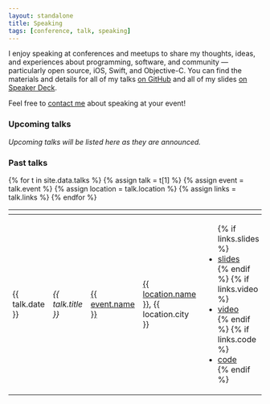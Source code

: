 ```yaml
---
layout: standalone
title: Speaking
tags: [conference, talk, speaking]
---
```


I enjoy speaking at conferences and meetups to share my thoughts, ideas, and experiences about programming,
software, and community &mdash; particularly open source, iOS, Swift, and Objective-C.
You can find the materials and details for all of my talks [on GitHub](https://github.com/jessesquires/talks)
and all of my slides [on Speaker Deck](https://speakerdeck.com/jessesquires).

Feel free to [contact me](/contact) about speaking at your event!

### Upcoming talks

*Upcoming talks will be listed here as they are announced.*

### Past talks

<div class="table-responsive">
    <table class="table table-striped">
        <thead>
            <tr>
                <th class="table-date-column"><i class="fa fa-calendar fa-lg" aria-hidden="true"></i></th>
                <th><i class="fa fa-quote-left fa-lg" aria-hidden="true"></i></th>
                <th><i class="fa fa-video-camera fa-lg" aria-hidden="true"></i></th>
                <th><i class="fa fa-map-marker fa-lg" aria-hidden="true"></i></th>
                <th><i class="fa fa-file-text fa-lg" aria-hidden="true"></i></th>
            </tr>
        </thead>
        <tbody>
        {% for t in site.data.talks %}
        {% assign talk = t[1] %}
        {% assign event = talk.event %}
        {% assign location = talk.location %}
        {% assign links = talk.links %}
            <tr>
                <td class="table-date-column">{{ talk.date }}</td>
                <td><i>{{ talk.title }}</i></td>
                <td><a href="{{ event.link }}">{{ event.name }}</a></td>
                <td><a href="{{ location.link }}">{{ location.name }}</a>, {{ location.city }}</td>
                <td>
                    <ul class="list-unstyled">
                    {% if links.slides %}<li><a href="{{ links.slides }}">slides</a></li>{% endif %}
                    {% if links.video %}<li><a href="{{ links.video }}">video</a></li>{% endif %}
                    {% if links.code %}<li><a href="{{ links.code }}">code</a></li>{% endif %}
                    </ul>
                </td>
            </tr>
        {% endfor %}
        </tbody>
    </table>
</div>
